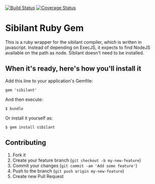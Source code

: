 [![Build Status](https://travis-ci.org/jbr/sibilant-gem.png?branch=master)](https://travis-ci.org/jbr/sibilant-gem)
[![Coverage Status](https://coveralls.io/repos/jbr/sibilant-gem/badge.png)](https://coveralls.io/r/jbr/sibilant-gem)

# Sibilant Ruby Gem

This is a ruby wrapper for the sibilant compiler, which is written in
javascript.  Instead of depending on ExecJS, it expects to find NodeJS
available on the path as node.  Sibilant doesn't need to be installed.

## When it's ready, here's how you'll install it

Add this line to your application's Gemfile:

    gem 'sibilant'

And then execute:

    $ bundle

Or install it yourself as:

    $ gem install sibilant

## Contributing

1. Fork it
2. Create your feature branch (`git checkout -b my-new-feature`)
3. Commit your changes (`git commit -am 'Add some feature'`)
4. Push to the branch (`git push origin my-new-feature`)
5. Create new Pull Request
